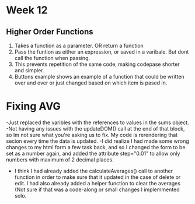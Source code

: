 # Week 12
## Higher Order Functions

1. Takes a function as a parameter. OR return a function
2. Pass the funtion as either an expression, or saved in a varibale. But dont call the function when passing.
3. This prevents repetition of the same code, making codepase shorter and simpler.
4. Buttons example shows an example of a function that could be written over and over or just changed based on which item is pased in. 

# Fixing AVG
-Just replaced the varibles with the references to values in the sums object.
-Not having any issues with the updateDOM() call at the end of that block, so Im not sure what you're asking us to fix. My code is rerendering that secion every time the data is updated. 
-I did realize I had made some wrong changes to my html form a few task back, and so I changed the form to be set as a number again, and added the attribute step="0.01" to allow only numbers with maximum of 2 decimal places.
- I think I had already added the calculateAverages() call to another function in order to make sure that it updated in the case of delete or edit. I had also already added a helper function to clear the averages (Not sure if that was a code-along or small changes I implemmented solo.
